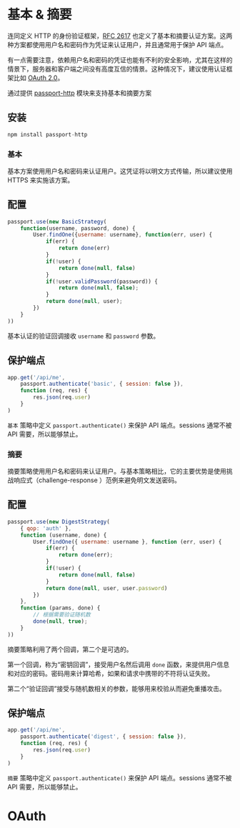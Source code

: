 # 基本 & 摘要

连同定义 HTTP 的身份验证框架，[RFC 2617](http://tools.ietf.org/html/rfc2617) 也定义了基本和摘要认证方案。这两种方案都使用用户名和密码作为凭证来认证用户，并且通常用于保护 API 端点。

有一点需要注意，依赖用户名和密码的凭证也能有不利的安全影响，尤其在这样的情景下，服务器和客户端之间没有高度互信的情景。这种情况下，建议使用认证框架比如 [OAuth 2.0](http://www.passportjs.org/guide/oauth2-api/)。

通过提供 [passport-http](https://github.com/jaredhanson/passport-http) 模块来支持基本和摘要方案

## 安装

```js
npm install passport-http
```

### 基本

基本方案使用用户名和密码来认证用户。这凭证将以明文方式传输，所以建议使用 HTTPS 来实施该方案。

## 配置

```js
passport.use(new BasicStrategy(
    function(username, password, done) {
        User.findOne({username: username}, function(err, user) {
            if(err) {
                return done(err)
            }
            if(!user) {
                return done(null, false)
            }
            if(!user.validPassword(password)) {
                return done(null, false);
            }
            return done(null, user);
        })
    }
))
```
基本认证的验证回调接收 `username` 和 `password` 参数。

## 保护端点

```js
app.get('/api/me', 
    passport.authenticate('basic', { session: false }),
    function (req, res) {
        res.json(req.user)
    }
)
```

`基本` 策略中定义 `passport.authenticate()` 来保护 API 端点。sessions 通常不被API 需要，所以能够禁止。

### 摘要

摘要策略使用用户名和密码来认证用户。与基本策略相比，它的主要优势是使用挑战响应式（challenge-response ）范例来避免明文发送密码。

## 配置

```js
passport.use(new DigestStrategy(
    { qop: 'auth' },
    function (username, done) {
        User.findOne({ username: username }, function (err, user) {
            if(err) {
                return done(err);
            }
            if(!user) {
                return done(null, false)
            }
            return done(null, user, user.password)
        })
    },
    function (params, done) {
        // 根据需要验证随机数
        done(null, true);
    }
))
```

摘要策略利用了两个回调，第二个是可选的。

第一个回调，称为“密钥回调”，接受用户名然后调用 `done` 函数，来提供用户信息和对应的密码。密码用来计算哈希，如果和请求中携带的不符将认证失败。

第二个“验证回调”接受与随机数相关的参数，能够用来校验从而避免重播攻击。

## 保护端点

```js
app.get('/api/me',
    passport.authenticate('digest', { session: false }),
    function (req, res) {
        res.json(req.user)
    }
)
```


`摘要` 策略中定义 `passport.authenticate()` 来保护 API 端点。sessions 通常不被API 需要，所以能够禁止。

# OAuth

